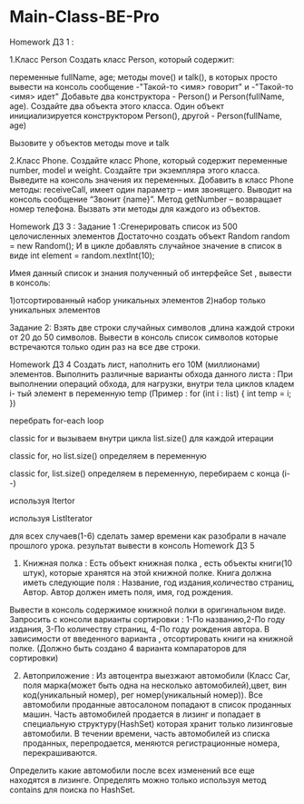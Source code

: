 # Main-Сlass-BE-Pro
Homework
ДЗ 1 :


1.Класс Person
Создать класс Person, который содержит:


переменные fullName, age;
методы move() и talk(), в которых просто вывести на консоль сообщение -"Такой-то <имя> говорит" 
и -"Такой-то <имя> идет" 
Добавьте два конструктора  - Person() и Person(fullName, age).
Создайте два объекта этого класса. Один объект инициализируется конструктором Person(), другой - Person(fullName, age)


Вызовите у объектов методы move и talk


2.Класс Phone.
Создайте класс Phone, который содержит переменные number, model и weight.
Создайте три экземпляра этого класса. 
Выведите на консоль значения их переменных. 
Добавить в класс Phone методы: receiveCall, имеет один параметр – имя звонящего. 
Выводит на консоль сообщение “Звонит {name}”. Метод getNumber – возвращает номер телефона. 
Вызвать эти методы для каждого из объектов.


Homework ДЗ 3 :
 Задание 1 :Сгенерировать список из 500 целочисленных элементов
Достаточно создать объект Random random = new Random();
И в цикле добавлять случайное значение в список в виде int element = random.nextInt(10);

Имея данный список и знания полученный об интерфейсе Set ,
вывести в консоль:


1)отсортированный набор уникальных элементов
2)набор только уникальных элементов


Задание 2:
Взять две строки случайных символов ,длина каждой строки от 20 до 50 символов.
Вывести в консоль список символов которые встречаются только один раз на все две строки.

Homework ДЗ 4 
Создать лист, наполнить его 10М (миллионами) элементов.
Выполнить различные варианты обхода данного листа :
При выполнении операций обхода, для нагрузки, внутри тела циклов
кладем i- тый элемент в переменную temp
(Пример :
 for (int i : list) {
     int temp = i;
        })


перебрать for-each loop

classic for и вызываем внутри цикла list.size() для каждой итерации

classic for, но list.size() определяем в переменную

classic for, list.size() определяем в переменную, перебираем с конца (i--)

используя Itertor

используя ListIterator


для всех случаев(1-6) сделать замер времени как разобрали в начале прошлого урока.
результат вывести в консоль
Homework ДЗ 5 
 1) Книжная полка :
Есть объект книжная полка , есть объекты книги(10 штук), которые хранятся на этой книжной полке.
Книга должна иметь следующие поля : Название, год издания,количество страниц, Автор.
Автор должен иметь поля, имя, год рождения.

Вывести в консоль содержимое книжной полки в оригинальном виде.
Запросить с консоли варианты сортировки :
    1-По названию,2-По году издания, 3-По количеству страниц, 4-По году рождения автора.
В зависимости от введенного варианта , отсортировать книги на книжной полке.
(Должно быть создано 4 варианта компараторов для сортировки)


2) Автоприложение :
Из автоцентра выезжают автомобили (Класс Car, поля марка(может быть одна на несколько автомобилей),цвет, вин код(уникальный номер), рег номер(уникальный номер)).
Все автомобили проданные автосалоном попадают в список проданных машин.
Часть автомобилей продается в лизинг и попадает в специальную структуру(HashSet) которая хранит только лизинговые автомобили.
В течении времени, часть автомобилей из списка проданных, перепродается, меняются регистрационные номера, перекрашиваются.


Определить какие автомобили после всех изменений все еще находятся в лизинге.
Определять можно только используя метод contains для поиска по HashSet.



